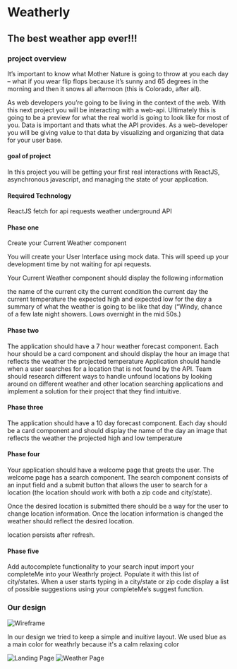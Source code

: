 # Weatherly
## The best weather app ever!!!

### project overview
It’s important to know what Mother Nature is going to throw at you each day – what if you wear flip flops because it’s sunny and 65 degrees in the morning and then it snows all afternoon (this is Colorado, after all).

As web developers you’re going to be living in the context of the web. With this next project you will be interacting with a web-api. Ultimately this is going to be a preview for what the real world is going to look like for most of you. Data is important and thats what the API provides. As a web-developer you will be giving value to that data by visualizing and organizing that data for your user base.

#### goal of project
In this project you will be getting your first real interactions with ReactJS, asynchronous javascript, and managing the state of your application.

#### Required Technology
ReactJS
fetch for api requests
weather underground API

#### Phase one
Create your Current Weather component

You will create your User Interface using mock data. This will speed up your development time by not waiting for api requests. 

Your Current Weather component should display the following information

the name of the current city
the current condition
the current day
the current temperature
the expected high and expected low for the day
a summary of what the weather is going to be like that day (“Windy, chance of a few late night showers. Lows overnight in the mid 50s.)

#### Phase two
The application should have a 7 hour weather forecast component. Each hour should be a card component and should display
the hour
an image that reflects the weather
the projected temperature
Application should handle when a user searches for a location that is not found by the API. Team should research different ways to handle unfound locations by looking around on different weather and other location searching applications and implement a solution for their project that they find intuitive.

#### Phase three
The application should have a 10 day forecast component. Each day should be a card component and should display
the name of the day
an image that reflects the weather
the projected high and low temperature

#### Phase four
Your application should have a welcome page that greets the user. The welcome page has a search component.
The search component consists of an input field and a submit button that allows the user to search for a location (the location should work with both a zip code and city/state).

Once the desired location is submitted there should be a way for the user to change location information. Once the location information is changed the weather should reflect the desired location.

location persists after refresh.

#### Phase five
Add autocomplete functionality to your search input
import your completeMe into your Weathrly project. Populate it with this list of city/states. When a user starts typing in a city/state or zip code display a list of possible suggestions using your completeMe’s suggest function.

### Our design 
![Wireframe](https://i.imgur.com/dPOqCwM.jpg)

In our design we tried to keep a simple and inuitive layout. We used blue as a main color for weathrly because it's a calm relaxing color

![Landing Page](https://i.imgur.com/yYvRqsr.png)
![Weather Page](https://i.imgur.com/t6ky15H.png)
